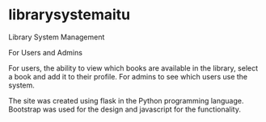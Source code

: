 # librarysystemaitu

Library System Management 

For Users and Admins 

For users, the ability to view which books are available in the library, select a book and add it to their profile. 
For admins to see which users use the system.

The site was created using flask in the Python programming language. Bootstrap was used for the design and javascript for the functionality.
